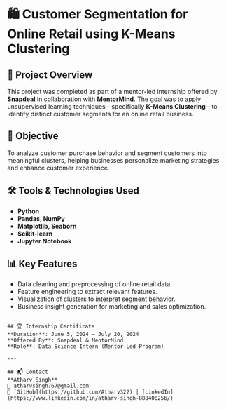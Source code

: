 
# 🛍️ Customer Segmentation for Online Retail using K-Means Clustering

## 📌 Project Overview
This project was completed as part of a mentor-led internship offered by **Snapdeal** in collaboration with **MentorMind**. The goal was to apply unsupervised learning techniques—specifically **K-Means Clustering**—to identify distinct customer segments for an online retail business.

## 🧠 Objective
To analyze customer purchase behavior and segment customers into meaningful clusters, helping businesses personalize marketing strategies and enhance customer experience.

## 🛠️ Tools & Technologies Used
- **Python**
- **Pandas, NumPy**
- **Matplotlib, Seaborn**
- **Scikit-learn**
- **Jupyter Notebook**

## 📊 Key Features
- Data cleaning and preprocessing of online retail data.
- Feature engineering to extract relevant features.
- Visualization of clusters to interpret segment behavior.
- Business insight generation for marketing and sales optimization.

```

## 🏆 Internship Certificate
**Duration**: June 5, 2024 – July 20, 2024  
**Offered By**: Snapdeal & MentorMind  
**Role**: Data Science Intern (Mentor-Led Program)

---

## 📬 Contact
**Atharv Singh**  
📧 atharvsingh767@gmail.com  
🔗 [GitHub](https://github.com/Atharv322) | [LinkedIn](https://www.linkedin.com/in/atharv-singh-888408256/)
